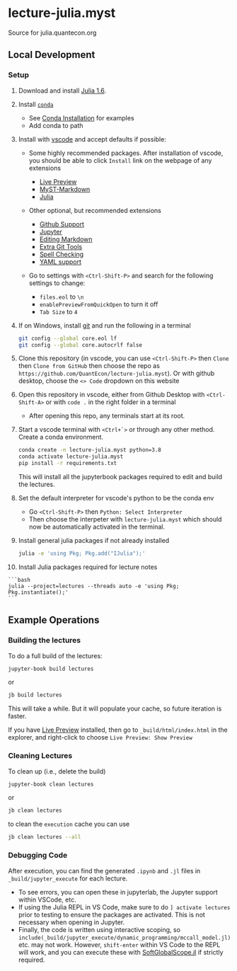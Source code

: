 # lecture-julia.myst

Source for julia.quantecon.org

## Local Development 

### Setup

1. Download and install [Julia 1.6](https://julialang.org/downloads).

2. Install [`conda`](https://www.anaconda.com/products/individual)
    - See [Conda Installation](https://datascience.quantecon.org/introduction/local_install.html#installation) for examples
    - Add conda to path  

3. Install with [vscode](https://code.visualstudio.com/) and accept defaults if possible:
   - Some highly recommended packages.  After installation of vscode, you should be able to click `Install` link on the webpage of any extensions
      - [Live Preview](https://marketplace.visualstudio.com/items?itemName=ms-vscode.live-server)
      - [MyST-Markdown](https://github.com/executablebooks/myst-vs-code)
      - [Julia](https://marketplace.visualstudio.com/items?itemName=julialang.language-julia)
   - Other optional, but recommended extensions
      - [Github Support](https://marketplace.visualstudio.com/items?itemName=GitHub.vscode-pull-request-github)
      - [Jupyter](https://marketplace.visualstudio.com/items?itemName=ms-toolsai.jupyter)
      - [Editing Markdown](https://marketplace.visualstudio.com/items?itemName=yzhang.markdown-all-in-one)
      - [Extra Git Tools](https://marketplace.visualstudio.com/items?itemName=eamodio.gitlens)
      - [Spell Checking](https://marketplace.visualstudio.com/items?itemName=streetsidesoftware.code-spell-checker)
      - [YAML support](https://marketplace.visualstudio.com/items?itemName=redhat.vscode-yaml)

   - Go to settings with `<Ctrl-Shift-P>` and search for the following settings to change:
      - `files.eol` to `\n`
      - `enablePreviewFromQuickOpen` to turn it off
      - `Tab Size` to `4`

4. If on Windows, install [git](https://git-scm.com/downloads) and run the following in a terminal

    ```bash
    git config --global core.eol lf
    git config --global core.autocrlf false
    ```

5. Clone this repository (in vscode, you can use `<Ctrl-Shift-P>` then `Clone` then `Clone from GitHub` then choose the repo as `https://github.com/QuantEcon/lecture-julia.myst`).  Or with github desktop, choose the `<> Code` dropdown on this website

6. Open this repository in vscode, either from Github Desktop  with `<Ctrl-Shift-A>` or with `code .` in the right folder in a terminal
    - After opening this repo, any terminals start at its root.

7. Start a vscode terminal with ``<Ctrl+`>`` or through any other method.  Create a conda environment.

    ```bash
    conda create -n lecture-julia.myst python=3.8
    conda activate lecture-julia.myst
    pip install -r requirements.txt
    ```

    This will install all the jupyterbook packages required to edit and build the lectures.

8.  Set the default interpreter for vscode's python to be the conda env
    - Go `<Ctrl-Shift-P>` then `Python: Select Interpreter`
    - Then choose the interpeter with `lecture-julia.myst` which should now be automatically activated in the terminal.

9.  Install general julia packages if not already installed

    ```bash
    julia -e 'using Pkg; Pkg.add("IJulia");'
    ```

10.  Install Julia packages required for lecture notes

    ```bash
    julia --project=lectures --threads auto -e 'using Pkg; Pkg.instantiate();'
    ```

## Example Operations
### Building the lectures
To do a full build of the lectures:

```bash
jupyter-book build lectures
```

or

```bash
jb build lectures
```

This will take a while. But it will populate your cache, so future iteration is faster. 

If you have [Live Preview](https://marketplace.visualstudio.com/items?itemName=ms-vscode.live-server) installed, then go to `_build/html/index.html` in the explorer, and right-click to choose `Live Preview: Show Preview`

### Cleaning Lectures
To clean up (i.e., delete the build)

```bash
jupyter-book clean lectures
```

or 

```bash
jb clean lectures
```

to clean the `execution` cache you can use

```bash
jb clean lectures --all
```

### Debugging Code

After execution, you can find the generated `.ipynb` and `.jl` files in `_build/jupyter_execute` for each lecture.
- To see errors, you can open these in jupyterlab, the Jupyter support within VSCode, etc.
- If using the Julia REPL in VS Code, make sure to do `] activate lectures` prior to testing to ensure the packages are activated.  This is not necessary when opening in Jupyter.
- Finally, the code is written using interactive scoping, so `include(_build/jupyter_execute/dynamic_programming/mccall_model.jl)` etc. may not work.  However, `shift-enter` within VS Code to the REPL will work, and you can execute these with [SoftGlobalScope.jl](https://github.com/stevengj/SoftGlobalScope.jl) if strictly required.